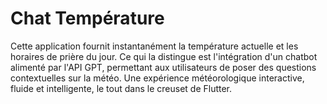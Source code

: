 # Chat Température
Cette application fournit instantanément la température actuelle et les horaires de prière du jour. Ce qui la distingue est l'intégration d'un chatbot alimenté par l'API GPT, permettant aux utilisateurs de poser des questions contextuelles sur la météo. Une expérience météorologique interactive, fluide et intelligente, le tout dans le creuset de Flutter.
